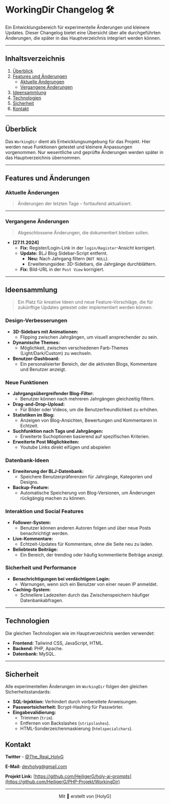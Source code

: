 # **WorkingDir Changelog** 🛠️

Ein Entwicklungsbereich für experimentelle Änderungen und kleinere Updates. Dieser Changelog bietet eine Übersicht über alle durchgeführten Änderungen, die später in das Hauptverzeichnis integriert werden können.

---

## **Inhaltsverzeichnis**
1. [Überblick](#überblick)
2. [Features und Änderungen](#features-und-änderungen)
   - [Aktuelle Änderungen](#aktuelle-änderungen)
   - [Vergangene Änderungen](#vergangene-änderungen)
3. [Ideensammlung](#ideensammlung)
4. [Technologien](#technologien)
5. [Sicherheit](#sicherheit)
6. [Kontakt](#kontakt)

---

## **Überblick**
Das `WorkingDir` dient als Entwicklungsumgebung für das Projekt. Hier werden neue Funktionen getestet und kleinere Anpassungen vorgenommen. Nur wesentliche und geprüfte Änderungen werden später in das Hauptverzeichnis übernommen.

---

## **Features und Änderungen**

### **Aktuelle Änderungen**
> Änderungen der letzten Tage – fortlaufend aktualisiert.

---

### **Vergangene Änderungen**
> Abgeschlossene Änderungen, die dokumentiert bleiben sollen.

- **[27.11.2024]**
  - **Fix:** Register/Login-Link in der `login/Register`-Ansicht korrigiert.
  - **Update:** BLJ Blog Sidebar-Script entfernt.
    - **Neu:** Nach Jahrgang filtern (`NOT NULL`).
    - Erweiterungsidee: 3D-Sidebars, die Jahrgänge durchblättern.
  - **Fix:** Bild-URL in der `Post View` korrigiert.
    
---

## **Ideensammlung**
> Ein Platz für kreative Ideen und neue Feature-Vorschläge, die für zukünftige Updates getestet oder implementiert werden können.

### **Design-Verbesserungen**
- **3D-Sidebars mit Animationen:**
  - Flipping zwischen Jahrgängen, um visuell ansprechender zu sein.
- **Dynamische Themes:**
  - Möglichkeit, zwischen verschiedenen Farb-Themes (Light/Dark/Custom) zu wechseln.
- **Benutzer-Dashboard:**
  - Ein personalisierter Bereich, der die aktivsten Blogs, Kommentare und Benutzer anzeigt.

### **Neue Funktionen**
- **Jahrgangsübergreifender Blog-Filter:**
  - Benutzer können nach mehreren Jahrgängen gleichzeitig filtern.
- **Drag-and-Drop-Upload:**
  - Für Bilder oder Videos, um die Benutzerfreundlichkeit zu erhöhen.
- **Statistiken im Blog:**
  - Anzeigen von Blog-Ansichten, Bewertungen und Kommentaren in Echtzeit.
- **Suchfunktion nach Tags und Jahrgängen:**
  - Erweiterte Suchoptionen basierend auf spezifischen Kriterien.
- **Erweiterte Post Möglichkeiten:**
  - Youtube Links direkt eifügen und abspielen


### **Datenbank-Ideen**
- **Erweiterung der BLJ-Datenbank:**
  - Speichere Benutzerpräferenzen für Jahrgänge, Kategorien und Designs.
- **Backup-Feature:**
  - Automatische Speicherung von Blog-Versionen, um Änderungen rückgängig machen zu können.

### **Interaktion und Social Features**
- **Follower-System:**
  - Benutzer können anderen Autoren folgen und über neue Posts benachrichtigt werden.
- **Live-Kommentare:**
  - Echtzeit-Updates für Kommentare, ohne die Seite neu zu laden.
- **Beliebteste Beiträge:**
  - Ein Bereich, der trending oder häufig kommentierte Beiträge anzeigt.

### **Sicherheit und Performance**
- **Benachrichtigungen bei verdächtigem Login:**
  - Warnungen, wenn sich ein Benutzer von einer neuen IP anmeldet.
- **Caching-System:**
  - Schnellere Ladezeiten durch das Zwischenspeichern häufiger Datenbankabfragen.

---

## **Technologien**
Die gleichen Technologien wie im Hauptverzeichnis werden verwendet:
- **Frontend:** Tailwind CSS, JavaScript, HTML.  
- **Backend:** PHP, Apache.  
- **Datenbank:** MySQL.

---

## **Sicherheit**
Alle experimentellen Änderungen im `WorkingDir` folgen den gleichen Sicherheitsstandards:
- **SQL-Injektion:** Verhindert durch vorbereitete Anweisungen.  
- **Passwortsicherheit:** Bcrypt-Hashing für Passwörter.  
- **Eingabevalidierung:**  
  - Trimmen (`trim`).
  - Entfernen von Backslashes (`stripslashes`).
  - HTML-Sonderzeichenmaskierung (`htmlspecialchars`).
    
## **Kontakt**

**Twitter** - [@The_Real_HolyG](https://twitter.com/the_real_holyg)

**E-Mail:** devholyg@gmail.com 

**Projekt Link:** [https://github.com/HeiligerG/holy-ai-prompts](https://github.com/HeiligerG/PHP-Projekt/WorkingDir)

---

<div align="center">
  Mit 💜 erstellt von [HolyG]
</div>
